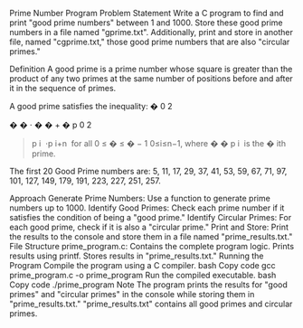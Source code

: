 Prime Number Program
Problem Statement
Write a C program to find and print "good prime numbers" between 1 and 1000. Store these good prime numbers in a file named "gprime.txt". Additionally, print and store in another file, named "cgprime.txt," those good prime numbers that are also "circular primes."

Definition
A good prime is a prime number whose square is greater than the product of any two primes at the same number of positions before and after it in the sequence of primes.

A good prime satisfies the inequality: 
�
0
2
>
�
�
⋅
�
�
+
�
p 
0
2
​
 >p 
i
​
 ⋅p 
i+n
​
  for all 
0
≤
�
≤
�
−
1
0≤i≤n−1, where 
�
�
p 
i
​
  is the 
�
ith prime.

The first 20 Good Prime numbers are: 5, 11, 17, 29, 37, 41, 53, 59, 67, 71, 97, 101, 127, 149, 179, 191, 223, 227, 251, 257.

Approach
Generate Prime Numbers: Use a function to generate prime numbers up to 1000.
Identify Good Primes: Check each prime number if it satisfies the condition of being a "good prime."
Identify Circular Primes: For each good prime, check if it is also a "circular prime."
Print and Store: Print the results to the console and store them in a file named "prime_results.txt."
File Structure
prime_program.c: Contains the complete program logic.
Prints results using printf.
Stores results in "prime_results.txt."
Running the Program
Compile the program using a C compiler.
bash
Copy code
gcc prime_program.c -o prime_program
Run the compiled executable.
bash
Copy code
./prime_program
Note
The program prints the results for "good primes" and "circular primes" in the console while storing them in "prime_results.txt."
"prime_results.txt" contains all good primes and circular primes.
